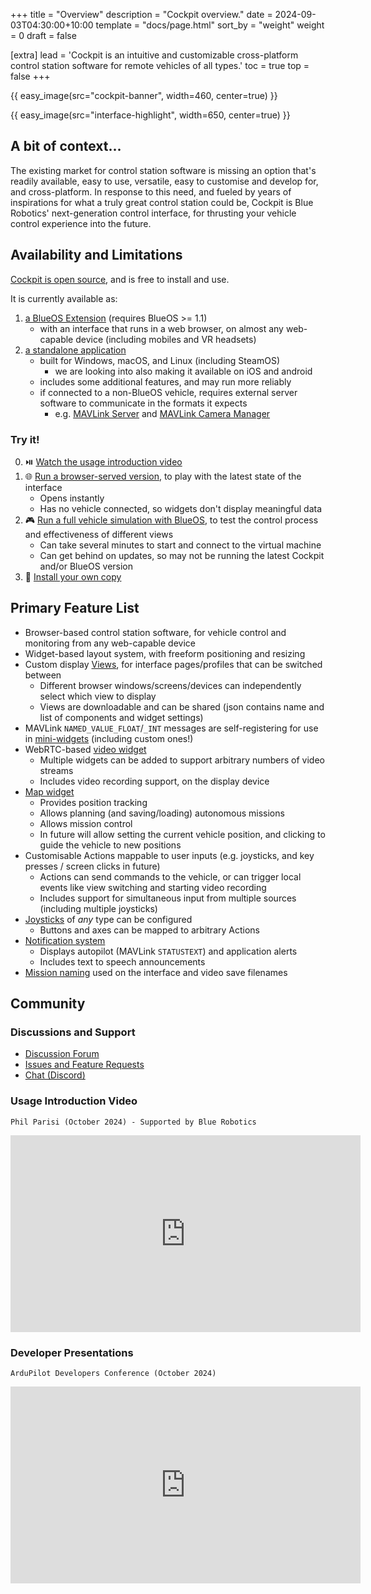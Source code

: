 +++
title = "Overview"
description = "Cockpit overview."
date = 2024-09-03T04:30:00+10:00
template = "docs/page.html"
sort_by = "weight"
weight = 0
draft = false

[extra]
lead = 'Cockpit is an intuitive and customizable cross-platform control station software for remote vehicles of all types.'
toc = true
top = false
+++

{{ easy_image(src="cockpit-banner", width=460, center=true) }}

{{ easy_image(src="interface-highlight", width=650, center=true) }}

## A bit of context...

The existing market for control station software is missing an option that's readily available, easy to use, versatile, easy to customise and develop for, and cross-platform. In response to this need, and fueled by years of inspirations for what a truly great control station could be, Cockpit is Blue Robotics' next-generation control interface, for thrusting your vehicle control experience into the future.

## Availability and Limitations

[Cockpit is open source](https://github.com/bluerobotics/cockpit), and is free to install and use.

It is currently available as: 
1. [a BlueOS Extension](https://docs.bluerobotics.com/BlueOS-Extensions-Repository#:~:text=Cockpit,-Maintainer) (requires BlueOS >= 1.1)
   - with an interface that runs in a web browser, on almost any web-capable device (including mobiles and VR headsets)
1. [a standalone application](../installation#self-contained-application)
   - built for Windows, macOS, and Linux (including SteamOS)
      - we are looking into also making it available on iOS and android
   - includes some additional features, and may run more reliably
   - if connected to a non-BlueOS vehicle, requires external server software to communicate in the formats it expects
      - e.g. [MAVLink Server](https://github.com/bluerobotics/mavlink-server)
        and [MAVLink Camera Manager](https://github.com/mavlink/mavlink-camera-manager)

### Try it!

0. ⏯️ [Watch the usage introduction video](#usage-introduction-video)
1. 🌐 [Run a browser-served version](https://docs.bluerobotics.com/cockpit), to play with the latest state of the interface
   - Opens instantly
   - Has no vehicle connected, so widgets don't display meaningful data
1. 🎮 [Run a full vehicle simulation with BlueOS](https://blueos.cloud/bluesim), to test the control process and effectiveness of different views
   - Can take several minutes to start and connect to the virtual machine
   - Can get behind on updates, so may not be running the latest Cockpit and/or BlueOS version
1. 🚀 [Install your own copy](../installation)

## Primary Feature List

- Browser-based control station software, for vehicle control and monitoring from any web-capable device
- Widget-based layout system, with freeform positioning and resizing
- Custom display [Views](../advanced/#views), for interface pages/profiles that can be switched between
    - Different browser windows/screens/devices can independently select which view to display
    - Views are downloadable and can be shared (json contains name and list of components and widget settings)
- MAVLink `NAMED_VALUE_FLOAT`/`_INT` messages are self-registering for use in [mini-widgets](../advanced/#mini-widgets) (including custom ones!)
- WebRTC-based [video widget](../advanced/#video)
    - Multiple widgets can be added to support arbitrary numbers of video streams
    - Includes video recording support, on the display device
- [Map widget](../advanced/#map)
    - Provides position tracking
    - Allows planning (and saving/loading) autonomous missions
    - Allows mission control
    - In future will allow setting the current vehicle position, and clicking to guide the vehicle to new positions
- Customisable Actions mappable to user inputs (e.g. joysticks, and key presses / screen clicks in future)
    - Actions can send commands to the vehicle, or can trigger local events like view switching and starting video recording
    - Includes support for simultaneous input from multiple sources (including multiple joysticks)
- [Joysticks](../advanced/#joysticks) of _any_ type can be configured
    - Buttons and axes can be mapped to arbitrary Actions
- [Notification system](../advanced/#alerts)
    - Displays autopilot (MAVLink `STATUSTEXT`) and application alerts
    - Includes text to speech announcements
- [Mission naming](../advanced/#mission-name) used on the interface and video save filenames

## Community

### Discussions and Support

- [Discussion Forum](https://discuss.bluerobotics.com/c/bluerobotics-software/cockpit/91)
- [Issues and Feature Requests](https://github.com/bluerobotics/cockpit/issues)
- [Chat (Discord)](https://discord.gg/mFgvxhCDrv)

### Usage Introduction Video
`Phil Parisi (October 2024) - Supported by Blue Robotics`
<iframe width="560" height="315" src="https://www.youtube.com/embed/1bpTAEN3K3s" title="YouTube video player" frameborder="0" allow="encrypted-media;" allowfullscreen></iframe>

### Developer Presentations
`ArduPilot Developers Conference (October 2024)`
<iframe width="560" height="315" src="https://www.youtube.com/embed/IbfDEuGvlmo" title="YouTube video player" frameborder="0" allow="encrypted-media;" allowfullscreen></iframe>
